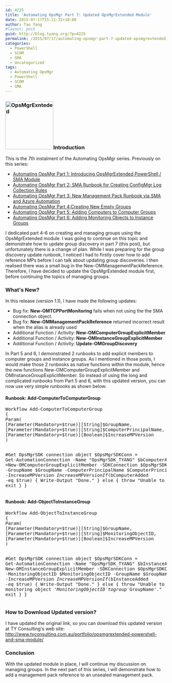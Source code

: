 ```yaml
---
id: 4225
title: 'Automating OpsMgr Part 7: Updated OpsMgrExtended Module'
date: 2015-07-17T15:11:31+10:00
author: Tao Yang
#layout: post
guid: http://blog.tyang.org/?p=4225
permalink: /2015/07/17/automating-opsmgr-part-7-updated-opsmgrextended-module/
categories:
  - PowerShell
  - SCOM
  - SMA
  - Uncategorized
tags:
  - Automating OpsMgr
  - PowerShell
  - SCOM
  - SMA
---
```

<h3><a href="http://blog.tyang.org/wp-content/uploads/2015/06/OpsMgrExnteded.png"><img class="alignleft size-thumbnail wp-image-4038" src="http://blog.tyang.org/wp-content/uploads/2015/06/OpsMgrExnteded-150x150.png" alt="OpsMgrExnteded" width="150" height="150" /></a>Introduction</h3>
This is the 7th instalment of the Automating OpsMgr series. Previously on this series:
<ul>
	<li><a href="http://blog.tyang.org/2015/06/24/automating-opsmgr-part-1-introducing-opsmgrextended-powershell-sma-module/">Automating OpsMgr Part 1: Introducing OpsMgrExtended PowerShell / SMA Module</a></li>
	<li><a href="http://blog.tyang.org/2015/06/28/automating-opsmgr-part-2-sma-runbook-for-creating-configmgr-log-collection-rules/">Automating OpsMgr Part 2: SMA Runbook for Creating ConfigMgr Log Collection Rules</a></li>
	<li><a href="http://blog.tyang.org/2015/06/30/automating-opsmgr-part-3-new-management-pack-runbook-via-sma-and-azure-automation/">Automating OpsMgr Part 3: New Management Pack Runbook via SMA and Azure Automation</a></li>
	<li><a href="http://blog.tyang.org/2015/07/02/automating-opsmgr-part-4-create-new-empty-groups/">Automating OpsMgr Part 4:Creating New Empty Groups</a></li>
	<li><a href="http://blog.tyang.org/2015/07/06/automating-opsmgr-part-5-adding-computers-to-computer-groups/">Automating OpsMgr Part 5: Adding Computers to Computer Groups</a></li>
	<li><a href="http://blog.tyang.org/2015/07/13/automating-opsmgr-part-6-adding-monitoring-objects-to-instance-groups/" target="_blank">Automating OpsMgr Part 6: Adding Monitoring Objects to Instance Groups</a></li>
</ul>
I dedicated part 4-6 on creating and managing groups using the OpsMgrExtended module. I was going to continue on this topic and demonstrate how to update group discovery in part 7 (this post), but unfortunately there is a change of plan. While I was preparing for the group discovery update runbook, I noticed I had to firstly cover how to add reference MPs before I can talk about updating group discoveries. I then realised there was a small bug in the New-OMManagementPackReference. Therefore, I have decided to update the OpsMgrExtended module first, before continuing the topics of managing groups.
<h3>What's New?</h3>
In this release (version 1.1), I have made the following updates:
<ul>
	<li>Bug fix: <strong>New-OMTCPPortMonitoring</strong> fails when not using the the SMA connection object.</li>
	<li>Bug fix: <strong>New-OMManagementPackReference</strong> returned incorrect result when the alias is already used</li>
	<li>Additional Function / Activity: <strong>New-OMComputerGroupExplicitMember</strong></li>
	<li>Additional Function / Activity: <strong>New-OMInstanceGroupExplicitMember</strong></li>
	<li>Additional Function / Activity: <strong>Update-OMGroupDiscovery</strong></li>
</ul>
In Part 5 and 6, I demonstrated 2 runbooks to add explicit members to computer groups and instance groups. As I mentioned in those posts, I would make those 2 runbooks as native functions within the module, hence the new functions New-OMComputerGroupExplicitMember and OMInstanceGroupExplicitMember. So instead of using the long and complicated runbooks from Part 5 and 6, with this updated version, you can now use very simple runbooks as shown below:
<h4>Runbook: Add-ComputerToComputerGroup</h4>
<pre language="PowerShell">Workflow Add-ComputerToComputerGroup
{
Param(
[Parameter(Mandatory=$true)][String]$GroupName,
[Parameter(Mandatory=$true)][String]$ComputerPrincipalName,
[Parameter(Mandatory=$true)][Boolean]$IncreaseMPVersion
)

#Get OpsMgrSDK connection object
$OpsMgrSDKConn = Get-AutomationConnection -Name "OpsMgrSDK_TYANG"
$bComputerAdded =New-OMComputerGroupExplicitMember -SDKConnection $OpsMgrSDKConn -GroupName $GroupName -ComputerPrincipalName $ComputerPrincipalName -IncreaseMPVersion $IncreaseMPVersion
If ($bComputerAdded -eq $true)
{
Write-Output "Done."
} else {
throw "Unable to add '$ComputerPrincipalName' to group '$GroupName'."
exit
}
}
</pre>
<h4>Runbook: Add-ObjectToInstanceGroup</h4>
<pre language="PowerShell">Workflow Add-ObjectToInstanceGroup
{
Param(
[Parameter(Mandatory=$true)][String]$GroupName,
[Parameter(Mandatory=$true)][String]$MonitoringObjectID,
[Parameter(Mandatory=$true)][Boolean]$IncreaseMPVersion
)

#Get OpsMgrSDK connection object
$OpsMgrSDKConn = Get-AutomationConnection -Name "OpsMgrSDK_TYANG"
$bInstanceAdded = New-OMInstanceGroupExplicitMember -SDKConnection $OpsMgrSDKConn -MonitoringObjectID $MonitoringObjectID -GroupName $GroupName -IncreaseMPVersion $IncreaseMPVersion
If ($bInstanceAdded -eq $true)
{
Write-Output "Done."
} else {
throw "Unable to add monitoring object '$MonitoringObjectID' to group '$GroupName'."
exit
}
}
</pre>
<h3>How to Download Updated version?</h3>
I have updated the original link, so you can download this updated version at TY Consulting's web site: <a title="http://www.tyconsulting.com.au/portfolio/opsmgrextended-powershell-and-sma-module/" href="http://www.tyconsulting.com.au/portfolio/opsmgrextended-powershell-and-sma-module/">http://www.tyconsulting.com.au/portfolio/opsmgrextended-powershell-and-sma-module/</a>
<h3>Conclusion</h3>
With the updated module in place, I will continue my discussion on managing groups. In the next part of this series, I will demonstrate how to add a management pack reference to an unsealed management pack.